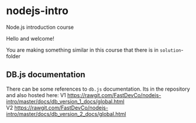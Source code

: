 # nodejs-intro
Node.js introduction course


Hello and welcome!


You are making something similar in this course that there is in `solution`-folder



## DB.js documentation
There can be some references to `db.js` documentation. Its in the repository and also hosted here:
V1 https://rawgit.com/FastDevCo/nodejs-intro/master/docs/db_version_1_docs/global.html   
V2 https://rawgit.com/FastDevCo/nodejs-intro/master/docs/db_version_2_docs/global.html   
